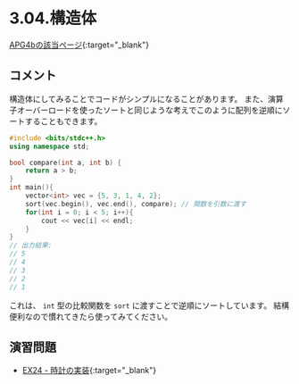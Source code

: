 # 3.04.構造体

[APG4bの該当ページ](https://atcoder.jp/contests/APG4b/tasks/APG4b_ab){:target="_blank"}

## コメント

構造体にしてみることでコードがシンプルになることがあります。
また、演算子オーバーロードを使ったソートと同じような考えでこのように配列を逆順にソートすることもできます。

```cpp
#include <bits/stdc++.h>
using namespace std;

bool compare(int a, int b) {
    return a > b;
}
int main(){
    vector<int> vec = {5, 3, 1, 4, 2};
    sort(vec.begin(), vec.end(), compare); // 関数を引数に渡す
    for(int i = 0; i < 5; i++){
        cout << vec[i] << endl;
    }
}
// 出力結果:
// 5
// 4
// 3
// 2
// 1
```

これは、 `int` 型の比較関数を `sort` に渡すことで逆順にソートしています。
結構便利なので慣れてきたら使ってみてください。

## 演習問題

- [EX24 - 時計の実装](https://atcoder.jp/contests/apg4b/tasks/APG4b_by){:target="_blank"}
